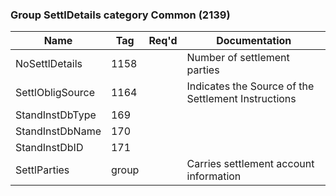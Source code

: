 ### Group SettlDetails category Common (2139)

| Name             | Tag   | Req'd | Documentation                                       |
|------------------|-------|----------|-----------------------------------------------------|
| NoSettlDetails   | 1158  |       | Number of settlement parties                        |
| SettlObligSource | 1164  |       | Indicates the Source of the Settlement Instructions |
| StandInstDbType  | 169   |       |                                                     |
| StandInstDbName  | 170   |       |                                                     |
| StandInstDbID    | 171   |       |                                                     |
| SettlParties     | group |       | Carries settlement account information              |

